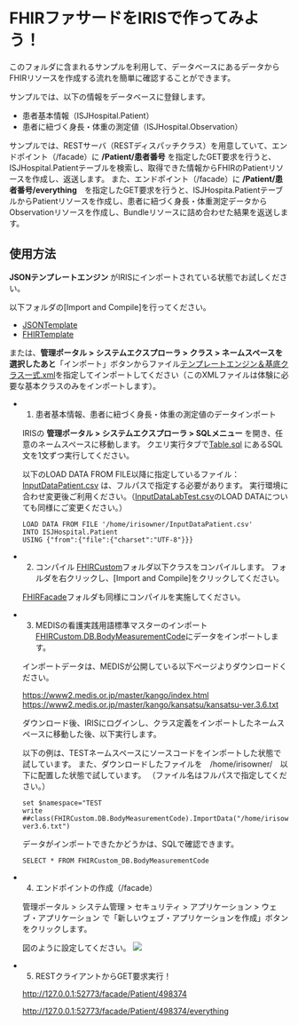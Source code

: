 # FHIRファサードをIRISで作ってみよう！

このフォルダに含まれるサンプルを利用して、データベースにあるデータからFHIRリソースを作成する流れを簡単に確認することができます。

サンプルでは、以下の情報をデータベースに登録します。

- 患者基本情報（ISJHospital.Patient）
- 患者に紐づく身長・体重の測定値（ISJHospital.Observation）

サンプルでは、RESTサーバ（RESTディスパッチクラス）を用意していて、エンドポイント（/facade）に **/Patient/患者番号** を指定したGET要求を行うと、ISJHospital.Patientテーブルを検索し、取得できた情報からFHIRのPatientリソースを作成し、返送します。
また、エンドポイント（/facade）に **/Patient/患者番号/everything**　を指定したGET要求を行うと、ISJHospita.PatientテーブルからPatientリソースを作成し、患者に紐づく身長・体重測定データからObservationリソースを作成し、Bundleリソースに詰め合わせた結果を返送します。


## 使用方法
**JSONテンプレートエンジン** がIRISにインポートされている状態でお試しください。

以下フォルダの[Import and Compile]を行ってください。

- [JSONTemplate](../JSONTemplate)
- [FHIRTemplate](../FHIRTemplate)

または、**管理ポータル > システムエクスプローラ > クラス > ネームスペースを選択したあと**「インポート」ボタンからファイル[テンプレートエンジン＆基底クラス一式.xml](./テンプレートエンジン＆基底クラス一式.xml)を指定してインポートしてください（このXMLファイルは体験に必要な基本クラスのみをインポートします）。



- 1) 患者基本情報、患者に紐づく身長・体重の測定値のデータインポート

    IRISの **管理ポータル > システムエクスプローラ > SQLメニュー** を開き、任意のネームスペースに移動します。
    クエリ実行タブで[Table.sql](./ISJHospital/Table.sql) にあるSQL文を1文ずつ実行してください。

    以下のLOAD DATA FROM FILE以降に指定しているファイル：[InputDataPatient.csv](./ISJHospital/InputDataPatient.csv) は、フルパスで指定する必要があります。
    実行環境に合わせ変更後ご利用ください。（[InputDataLabTest.csv](./ISJHospital/InputDataLabTest.csv)のLOAD DATAについても同様にご変更ください。）
    ```
    LOAD DATA FROM FILE '/home/irisowner/InputDataPatient.csv'
    INTO ISJHospital.Patient
    USING {"from":{"file":{"charset":"UTF-8"}}}
    ```

- 2) コンパイル
    [FHIRCustom](./FHIRCustom)フォルダ以下クラスをコンパイルします。
    フォルダを右クリックし、[Import and Compile]をクリックしてください。

    [FHIRFacade](./FHIRFacade)フォルダも同様にコンパイルを実施してください。


- 3) MEDISの看護実践用語標準マスターのインポート
    [FHIRCustom.DB.BodyMeasurementCode](./FHIRCustom/DB/BodyMeasurementCode.cls)にデータをインポートします。

    インポートデータは、MEDISが公開している以下ページよりダウンロードください。

    https://www2.medis.or.jp/master/kango/index.html
    https://www2.medis.or.jp/master/kango/kansatsu/kansatsu-ver.3.6.txt

    ダウンロード後、IRISにログインし、クラス定義をインポートしたネームスペースに移動した後、以下実行します。

    以下の例は、TESTネームスペースにソースコードをインポートした状態で試しています。
    また、ダウンロードしたファイルを　/home/irisowner/　以下に配置した状態で試しています。
    （ファイル名はフルパスで指定してください。）
    ```
    set $namespace="TEST
    write ##class(FHIRCustom.DB.BodyMeasurementCode).ImportData("/home/irisowner/kansatsu-ver3.6.txt")
    ```

    データがインポートできたかどうかは、SQLで確認できます。
    ```
    SELECT * FROM FHIRCustom_DB.BodyMeasurementCode
    ```

- 4) エンドポイントの作成（/facade）

    管理ポータル > システム管理 > セキュリティ > アプリケーション > ウェブ・アプリケーション で「新しいウェブ・アプリケーションを作成」ボタンをクリックします。

    図のように設定してください。
    ![](./webappppath.png)


- 5) RESTクライアントからGET要求実行！
    
    http://127.0.0.1:52773/facade/Patient/498374

    http://127.0.0.1:52773/facade/Patient/498374/everything

